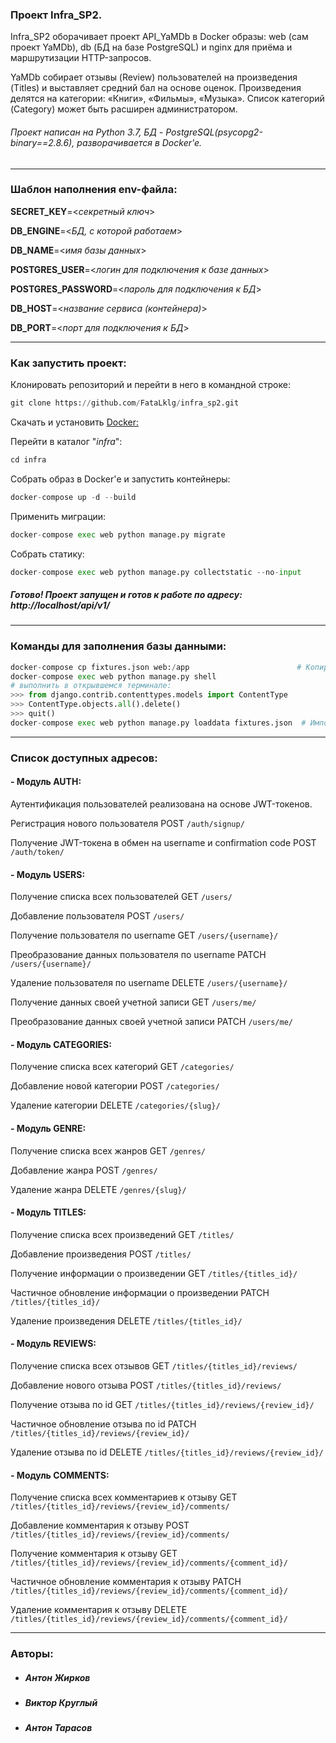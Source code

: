 ### Проект Infra_SP2.

Infra_SP2 оборачивает проект API_YaMDb в Docker образы: web (сам проект YaMDb), db (БД на базе PostgreSQL) и nginx для приёма и маршрутизации HTTP-запросов.

YaMDb собирает отзывы (Review) пользователей на произведения (Titles) и выставляет средний бал на основе оценок. Произведения делятся на категории: «Книги», «Фильмы», «Музыка». Список категорий (Category) может быть расширен администратором.

###### Проект написан на Python 3.7, БД - PostgreSQL(psycopg2-binary==2.8.6), разворачивается в Docker'e.
---

### Шаблон наполнения env-файла:

**SECRET_KEY**=<_секретный ключ_>

**DB_ENGINE**=<_БД, с которой работаем_>

**DB_NAME**=<_имя базы данных_>

**POSTGRES_USER**=<_логин для подключения к базе данных_>

**POSTGRES_PASSWORD**=<_пароль для подключения к БД_>

**DB_HOST**=<_название сервиса (контейнера)_>

**DB_PORT**=<_порт для подключения к БД_>

---

### Как запустить проект:

 Клонировать репозиторий и перейти в него в командной строке:
```python
git clone https://github.com/FataLklg/infra_sp2.git
```

Скачать и установить [Docker:](https://www.docker.com/products/docker-desktop "Docker-Desktop")

Перейти в каталог "_infra_":
```python
cd infra
```

Cобрать образ в Docker'е и запустить контейнеры:
```python
docker-compose up -d --build
```

Применить миграции:
```python
docker-compose exec web python manage.py migrate
```

Собрать статику:
```python
docker-compose exec web python manage.py collectstatic --no-input
```

##### Готово! Проект запущен и готов к работе по адресу: http://localhost/api/v1/

---

### Команды для заполнения базы данными:
```python
docker-compose cp fixtures.json web:/app                        # Копируем бэкап с данными БД в контейнер
docker-compose exec web python manage.py shell  
# выполнить в открывшемся терминале:
>>> from django.contrib.contenttypes.models import ContentType
>>> ContentType.objects.all().delete()
>>> quit()
docker-compose exec web python manage.py loaddata fixtures.json  # Импортируем данные из бэкапа в БД
```

---
### Список доступных адресов:

#### - Модуль AUTH:

Аутентификация пользователей реализована на основе JWT-токенов.

Регистрация нового пользователя POST `/auth/signup/`

Получение JWT-токена в обмен на username и confirmation code POST `/auth/token/`

#### - Модуль USERS:
Получение списка всех пользователей GET `/users/`

Добавление пользователя POST `/users/`

Получение пользователя по username GET `/users/{username}/`

Преобразование данных пользователя по username PATCH `/users/{username}/`

Удаление пользователя по username DELETE `/users/{username}/`

Получение данных своей учетной записи GET `/users/me/`

Преобразование данных своей учетной записи PATCH `/users/me/`

#### - Модуль CATEGORIES:
Получение списка всех категорий GET `/categories/`

Добавление новой категории POST `/categories/`

Удаление категории DELETE `/categories/{slug}/`

#### - Модуль GENRE:
Получение списка всех жанров GET `/genres/`

Добавление жанра POST `/genres/`

Удаление жанра DELETE `/genres/{slug}/`

#### - Модуль TITLES:
Получение списка всех произведений GET `/titles/`

Добавление произведения POST `/titles/`

Получение информации о произведении GET `/titles/{titles_id}/`

Частичное обновление информации о произведении PATCH `/titles/{titles_id}/`

Удаление произведения DELETE `/titles/{titles_id}/`

#### - Модуль REVIEWS:
Получение списка всех отзывов GET `/titles/{titles_id}/reviews/`

Добавление нового отзыва POST `/titles/{titles_id}/reviews/`

Получение отзыва по id GET `/titles/{titles_id}/reviews/{review_id}/`

Частичное обновление отзыва по id PATCH `/titles/{titles_id}/reviews/{review_id}/`

Удаление отзыва по id DELETE `/titles/{titles_id}/reviews/{review_id}/`

#### - Модуль COMMENTS:
Получение списка всех комментариев к отзыву GET `/titles/{titles_id}/reviews/{review_id}/comments/`

Добавление комментария к отзыву POST `/titles/{titles_id}/reviews/{review_id}/comments/`

Получение комментария к отзыву GET `/titles/{titles_id}/reviews/{review_id}/comments/{comment_id}/`

Частичное обновление комментария к отзыву PATCH `/titles/{titles_id}/reviews/{review_id}/comments/{comment_id}/`

Удаление комментария к отзыву DELETE `/titles/{titles_id}/reviews/{review_id}/comments/{comment_id}/`

---

### Авторы:

- ##### __Антон Жирков__
- ##### __Виктор Круглый__
- ##### __Антон Тарасов__

